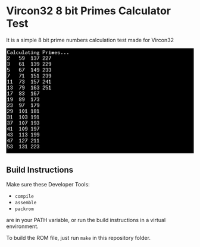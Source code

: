 # Vircon32 8 bit Primes Calculator Test

It is a simple 8 bit prime numbers calculation test made for Vircon32
<div style="text-align: center;">

![](media/screenshot.png)
</div>

## Build Instructions

Make sure these Developer Tools:
- `compile`
- `assemble`
- `packrom`

are in your PATH variable, or run the build instructions in a virtual environment.

To build the ROM file, just run `make` in this repository folder.